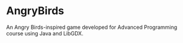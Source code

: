 # AngryBirds
An Angry Birds-inspired game developed for Advanced Programming course using Java and LibGDX. 
